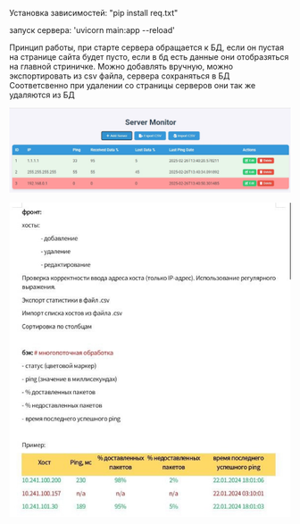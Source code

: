Установка зависимостей: 
"pip install req.txt"


запуск сервера:
'uvicorn main:app --reload'

Принцип работы, при старте сервера обращается к БД, если он пустая на странице сайта будет пусто, если в бд есть данные они отобразяться на главной стриничке.
Можно добавлять вручную, можно экспортировать из csv файла, сервера сохраняться в БД
Соответсвенно при удалении со страницы серверов они так же удаляются из БД


![alt text](https://github.com/DmitryGitHab/test_host_list/blob/main/demo.jpg?raw=true)

![alt text](https://github.com/DmitryGitHab/test_host_list/blob/main/task.jpg?raw=true)